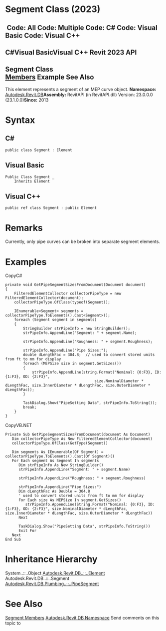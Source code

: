 # Segment Class (2023)

﻿
 Code: All Code: Multiple Code: C# Code: Visual Basic Code: Visual C++   
---  
C#Visual BasicVisual C++
Revit 2023 API  
---  
Segment Class  
[Members](bc807a83-7109-ef7b-34cd-b7599b588848.md "Segment Members") Example See Also  
---  
This element represents a segment of an MEP curve object. 
**Namespace:** [Autodesk.Revit.DB](87546ba7-461b-c646-cbb1-2cb8f5bff8b2.md "Autodesk.Revit.DB Namespace")**Assembly:** RevitAPI (in RevitAPI.dll) Version: 23.0.0.0 (23.1.0.0)**Since:** 2013 
# Syntax
C#  
---  
```text
public class Segment : Element
```
  
Visual Basic  
---  
```text
Public Class Segment _
	Inherits Element
```
  
Visual C++  
---  
```text
public ref class Segment : public Element
```
  
# Remarks
Currently, only pipe curves can be broken into separate segment elements. 
# Examples
CopyC#
```text
private void GetPipeSegmentSizesFromDocument(Document document)
{
    FilteredElementCollector collectorPipeType = new FilteredElementCollector(document);
    collectorPipeType.OfClass(typeof(Segment));

    IEnumerable<Segment> segments = collectorPipeType.ToElements().Cast<Segment>();
    foreach (Segment segment in segments)
    {
        StringBuilder strPipeInfo = new StringBuilder();
        strPipeInfo.AppendLine("Segment: " + segment.Name);

        strPipeInfo.AppendLine("Roughness: " + segment.Roughness);

        strPipeInfo.AppendLine("Pipe Sizes:");
        double dLengthFac = 304.8;  // used to convert stored units from ft to mm for display
        foreach (MEPSize size in segment.GetSizes())
        {
            strPipeInfo.AppendLine(string.Format("Nominal: {0:F3}, ID: {1:F3}, OD: {2:F3}",
                                        size.NominalDiameter * dLengthFac, size.InnerDiameter * dLengthFac, size.OuterDiameter * dLengthFac));
        }

        TaskDialog.Show("PipeSetting Data", strPipeInfo.ToString());
        break;
    }
}
```

CopyVB.NET
```text
Private Sub GetPipeSegmentSizesFromDocument(document As Document)
   Dim collectorPipeType As New FilteredElementCollector(document)
   collectorPipeType.OfClass(GetType(Segment))

   Dim segments As IEnumerable(Of Segment) = collectorPipeType.ToElements().Cast(Of Segment)()
   For Each segment As Segment In segments
      Dim strPipeInfo As New StringBuilder()
      strPipeInfo.AppendLine("Segment: " + segment.Name)

      strPipeInfo.AppendLine("Roughness: " + segment.Roughness)

      strPipeInfo.AppendLine("Pipe Sizes:")
      Dim dLengthFac As Double = 304.8
      ' used to convert stored units from ft to mm for display
      For Each size As MEPSize In segment.GetSizes()
         strPipeInfo.AppendLine(String.Format("Nominal: {0:F3}, ID: {1:F3}, OD: {2:F3}", size.NominalDiameter * dLengthFac, size.InnerDiameter * dLengthFac, size.OuterDiameter * dLengthFac))
      Next

      TaskDialog.Show("PipeSetting Data", strPipeInfo.ToString())
      Exit For
   Next
End Sub
```

# Inheritance Hierarchy
System..::..Object [Autodesk.Revit.DB..::..Element](eb16114f-69ea-f4de-0d0d-f7388b105a16.md "Element Class") Autodesk.Revit.DB..::..Segment [Autodesk.Revit.DB.Plumbing..::..PipeSegment](a295ca1d-66f2-f788-5079-4d91554a4223.md "PipeSegment Class")
# See Also
[Segment Members](bc807a83-7109-ef7b-34cd-b7599b588848.md "Segment Members")
[Autodesk.Revit.DB Namespace](87546ba7-461b-c646-cbb1-2cb8f5bff8b2.md "Autodesk.Revit.DB Namespace")
Send comments on this topic to 